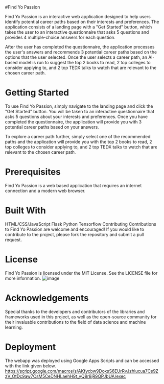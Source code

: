#Find Yo Passion

Find Yo Passion is an interactive web application designed to help users identify potential career paths based on their interests and preferences. The application consists of a landing page with a "Get Started" button, which takes the user to an interactive questionnaire that asks 5 questions and provides 4 multiple-choice answers for each question.

After the user has completed the questionnaire, the application processes the user's answers and recommends 3 potential career paths based on the options that the user selected. Once the user selects a career path, an AI-based model is run to suggest the top 2 books to read, 2 top colleges to consider applying to, and 2 top TEDX talks to watch that are relevant to the chosen career path.

# Getting Started
To use Find Yo Passion, simply navigate to the landing page and click the "Get Started" button. You will be taken to an interactive questionnaire that asks 5 questions about your interests and preferences. Once you have completed the questionnaire, the application will provide you with 3 potential career paths based on your answers.

To explore a career path further, simply select one of the recommended paths and the application will provide you with the top 2 books to read, 2 top colleges to consider applying to, and 2 top TEDX talks to watch that are relevant to the chosen career path.

# Prerequisites
Find Yo Passion is a web based application that requires an internet connection and a modern web browser.

# Built With
HTML/CSS/JavaScript
Flask
Python
Tensorflow
Contributing
Contributions to Find Yo Passion are welcome and encouraged! If you would like to contribute to the project, please fork the repository and submit a pull request.

# License
Find Yo Passion is licensed under the MIT License. See the LICENSE file for more information.
![image](https://user-images.githubusercontent.com/21274265/221446818-584bf450-87bc-4263-a9e7-c52bfef86d61.png)

# Acknowledgements
Special thanks to the developers and contributors of the libraries and frameworks used in this project, as well as the open-source community for their invaluable contributions to the field of data science and machine learning.

# Deployment
The webapp was deployed using Google Apps Scripts and can be accessed with the link given below.
https://script.google.com/macros/s/AKfycbw9DoxsS6EUrRvJzhlucua7Cs9ZzV_OtDc9aw7CsM5CeDNHLaehH9t_yQ8r8jR9QPJbUA/exec 
